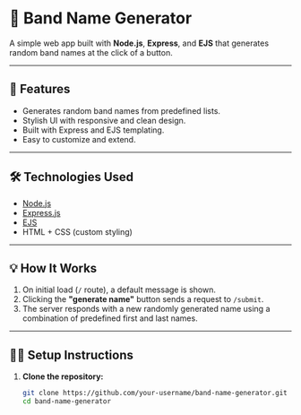 # 🎸 Band Name Generator

A simple web app built with **Node.js**, **Express**, and **EJS** that generates random band names at the click of a button.

---

## 🚀 Features

- Generates random band names from predefined lists.
- Stylish UI with responsive and clean design.
- Built with Express and EJS templating.
- Easy to customize and extend.

---

## 🛠️ Technologies Used

- [Node.js](https://nodejs.org/)
- [Express.js](https://expressjs.com/)
- [EJS](https://ejs.co/)
- HTML + CSS (custom styling)


---

## 💡 How It Works

1. On initial load (`/` route), a default message is shown.
2. Clicking the **"generate name"** button sends a request to `/submit`.
3. The server responds with a new randomly generated name using a combination of predefined first and last names.

---

## 🧑‍💻 Setup Instructions

1. **Clone the repository:**

   ```bash
   git clone https://github.com/your-username/band-name-generator.git
   cd band-name-generator
